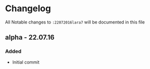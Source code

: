 # Changelog

All Notable changes to `:22072016lara7` will be documented in this file

## alpha - 22.07.16

### Added
- Initial commit
